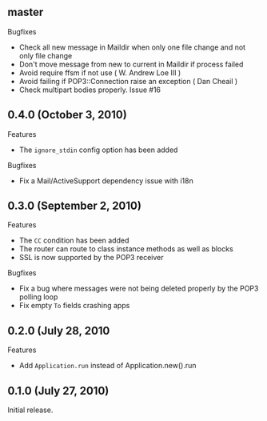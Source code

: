 ## master

Bugfixes

  - Check all new message in Maildir when only one file change and not
    only file change
  - Don't move message from new to current in Maildir if process failed
  - Avoid require ffsm if not use ( W. Andrew Loe III )
  - Avoid failing if POP3::Connection raise an exception ( Dan Cheail )
  - Check multipart bodies properly. Issue #16


## 0.4.0 (October 3, 2010)

Features

  - The `ignore_stdin` config option has been added

Bugfixes

  - Fix a Mail/ActiveSupport dependency issue with i18n


## 0.3.0 (September 2, 2010)

Features

  - The `CC` condition has been added
  - The router can route to class instance methods as well as blocks
  - SSL is now supported by the POP3 receiver

Bugfixes

  - Fix a bug where messages were not being deleted properly by the POP3
    polling loop
  - Fix empty `To` fields crashing apps


## 0.2.0 (July 28, 2010

Features

 - Add `Application.run` instead of Application.new().run


## 0.1.0 (July 27, 2010)

  Initial release.
